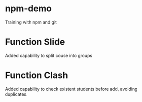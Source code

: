# npm-demo
Training with npm and git

# Function Slide
Added capability to split couse into groups

# Function Clash
Added capability to check existent students before add, avoiding duplicates.
